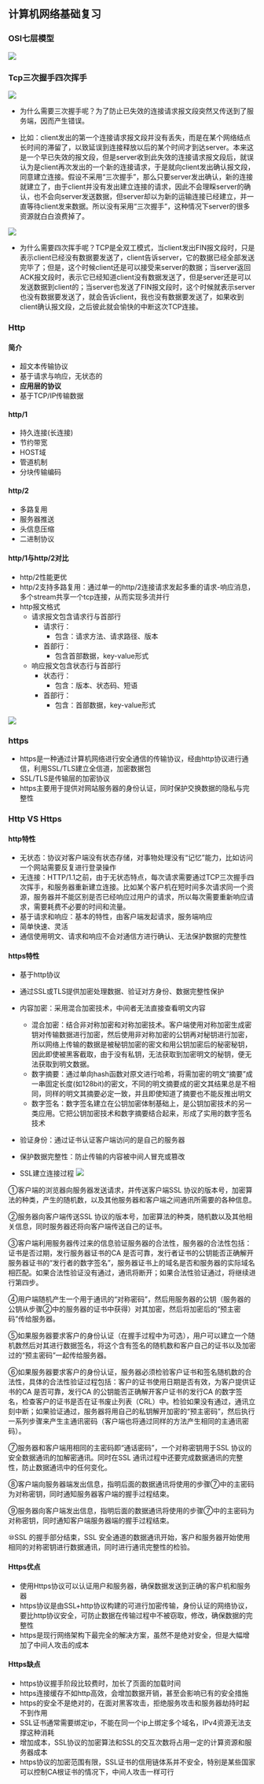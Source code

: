 ## 计算机网络基础复习

### OSI七层模型
![](https://pic.downk.cc/item/5e5dcf1b98271cb2b80e5be8.jpg)

### Tcp三次握手四次挥手
![](https://pic.downk.cc/item/5e5ddd4598271cb2b811d97c.jpg)
- 为什么需要三次握手呢？为了防止已失效的连接请求报文段突然又传送到了服务端，因而产生错误。

- 比如：client发出的第一个连接请求报文段并没有丢失，而是在某个网络结点长时间的滞留了，以致延误到连接释放以后的某个时间才到达server。本来这是一个早已失效的报文段，但是server收到此失效的连接请求报文段后，就误认为是client再次发出的一个新的连接请求，于是就向client发出确认报文段，同意建立连接。假设不采用“三次握手”，那么只要server发出确认，新的连接就建立了，由于client并没有发出建立连接的请求，因此不会理睬server的确认，也不会向server发送数据，但server却以为新的运输连接已经建立，并一直等待client发来数据。所以没有采用“三次握手”，这种情况下server的很多资源就白白浪费掉了。

![](https://pic.downk.cc/item/5e5dde2e98271cb2b8121412.jpg)
- 为什么需要四次挥手呢？TCP是全双工模式，当client发出FIN报文段时，只是表示client已经没有数据要发送了，client告诉server，它的数据已经全部发送完毕了；但是，这个时候client还是可以接受来server的数据；当server返回ACK报文段时，表示它已经知道client没有数据发送了，但是server还是可以发送数据到client的；当server也发送了FIN报文段时，这个时候就表示server也没有数据要发送了，就会告诉client，我也没有数据要发送了，如果收到client确认报文段，之后彼此就会愉快的中断这次TCP连接。

### Http

#### 简介
- 超文本传输协议
- 基于请求与响应，无状态的
- **应用层的协议**
- 基于TCP/IP传输数据
#### http/1
- 持久连接(长连接)
- 节约带宽
- HOST域
- 管道机制
- 分块传输编码

#### http/2
- 多路复用
- 服务器推送
- 头信息压缩
- 二进制协议

#### http/1与http/2对比
- http/2性能更优
- http/2支持多路复用：通过单一的http/2连接请求发起多重的请求-响应消息，多个stream共享一个tcp连接，从而实现多流并行
- http报文格式
  - 请求报文包含请求行与首部行
    - 请求行：
      - 包含：请求方法、请求路径、版本
    - 首部行：
      - 包含首部数据，key-value形式
  - 响应报文包含状态行与首部行
    - 状态行：
      - 包含：版本、状态码、短语
    - 首部行：
      - 包含：首部数据，key-value形式

![](https://pic.downk.cc/item/5e5dc38098271cb2b80b920a.jpg)

### https
- https是一种通过计算机网络进行安全通信的传输协议，经由http协议进行通信，利用SSL/TLS建立全信道，加密数据包
- SSL/TLS是传输层的加密协议
- https主要用于提供对网站服务器的身份认证，同时保护交换数据的隐私与完整性

### Http VS Https

#### http特性
- 无状态：协议对客户端没有状态存储，对事物处理没有“记忆”能力，比如访问一个网站需要反复进行登录操作
- 无连接：HTTP/1.1之前，由于无状态特点，每次请求需要通过TCP三次握手四次挥手，和服务器重新建立连接。比如某个客户机在短时间多次请求同一个资源，服务器并不能区别是否已经响应过用户的请求，所以每次需要重新响应请求，需要耗费不必要的时间和流量。
- 基于请求和响应：基本的特性，由客户端发起请求，服务端响应
- 简单快速、灵活
- 通信使用明文、请求和响应不会对通信方进行确认、无法保护数据的完整性

#### https特性
- 基于http协议
- 通过SSL或TLS提供加密处理数据、验证对方身份、数据完整性保护
- 内容加密：采用混合加密技术，中间者无法直接查看明文内容
  - 混合加密：结合非对称加密和对称加密技术。客户端使用对称加密生成密钥对传输数据进行加密，然后使用非对称加密的公钥再对秘钥进行加密，所以网络上传输的数据是被秘钥加密的密文和用公钥加密后的秘密秘钥，因此即使被黑客截取，由于没有私钥，无法获取到加密明文的秘钥，便无法获取到明文数据。
  - 数字摘要：通过单向hash函数对原文进行哈希，将需加密的明文“摘要”成一串固定长度(如128bit)的密文，不同的明文摘要成的密文其结果总是不相同，同样的明文其摘要必定一致，并且即使知道了摘要也不能反推出明文
  - 数字签名：数字签名建立在公钥加密体制基础上，是公钥加密技术的另一类应用。它把公钥加密技术和数字摘要结合起来，形成了实用的数字签名技术
- 验证身份：通过证书认证客户端访问的是自己的服务器
- 保护数据完整性：防止传输的内容被中间人冒充或篡改

- SSL建立连接过程
![](https://pic.downk.cc/item/5e5de29798271cb2b81332fb.jpg)

①客户端的浏览器向服务器发送请求，并传送客户端SSL 协议的版本号，加密算法的种类，产生的随机数，以及其他服务器和客户端之间通讯所需要的各种信息。

②服务器向客户端传送SSL 协议的版本号，加密算法的种类，随机数以及其他相关信息，同时服务器还将向客户端传送自己的证书。

③客户端利用服务器传过来的信息验证服务器的合法性，服务器的合法性包括：证书是否过期，发行服务器证书的CA 是否可靠，发行者证书的公钥能否正确解开服务器证书的“发行者的数字签名”，服务器证书上的域名是否和服务器的实际域名相匹配。如果合法性验证没有通过，通讯将断开；如果合法性验证通过，将继续进行第四步。

④用户端随机产生一个用于通讯的“对称密码”，然后用服务器的公钥（服务器的公钥从步骤②中的服务器的证书中获得）对其加密，然后将加密后的“预主密码”传给服务器。

⑤如果服务器要求客户的身份认证（在握手过程中为可选），用户可以建立一个随机数然后对其进行数据签名，将这个含有签名的随机数和客户自己的证书以及加密过的“预主密码”一起传给服务器。

⑥如果服务器要求客户的身份认证，服务器必须检验客户证书和签名随机数的合法性，具体的合法性验证过程包括：客户的证书使用日期是否有效，为客户提供证书的CA 是否可靠，发行CA 的公钥能否正确解开客户证书的发行CA 的数字签名，检查客户的证书是否在证书废止列表（CRL）中。检验如果没有通过，通讯立刻中断；如果验证通过，服务器将用自己的私钥解开加密的“预主密码”，然后执行一系列步骤来产生主通讯密码（客户端也将通过同样的方法产生相同的主通讯密码）。

⑦服务器和客户端用相同的主密码即“通话密码”，一个对称密钥用于SSL 协议的安全数据通讯的加解密通讯。同时在SSL 通讯过程中还要完成数据通讯的完整性，防止数据通讯中的任何变化。

⑧客户端向服务器端发出信息，指明后面的数据通讯将使用的步骤⑦中的主密码为对称密钥，同时通知服务器客户端的握手过程结束。

⑨服务器向客户端发出信息，指明后面的数据通讯将使用的步骤⑦中的主密码为对称密钥，同时通知客户端服务器端的握手过程结束。

⑩SSL 的握手部分结束，SSL 安全通道的数据通讯开始，客户和服务器开始使用相同的对称密钥进行数据通讯，同时进行通讯完整性的检验。

#### Https优点
- 使用Https协议可以认证用户和服务器，确保数据发送到正确的客户机和服务器
- https协议是由SSL+http协议构建的可进行加密传输，身份认证的网络协议，要比http协议安全，可防止数据在传输过程中不被窃取，修改，确保数据的完整性
- https是现行网络架构下最完全的解决方案，虽然不是绝对安全，但是大幅增加了中间人攻击的成本

#### Https缺点
- https协议握手阶段比较费时，加长了页面的加载时间
- https连接缓存不如http高效，会增加数据开销，甚至会影响已有的安全措施
- https的安全不是绝对的，在面对黑客攻击，拒绝服务攻击和服务器劫持时起不到作用
- SSL证书通常需要绑定ip，不能在同一个ip上绑定多个域名，IPv4资源无法支撑这种消耗
- 增加成本，SSL协议的加密算法和SSL的交互次数将占用一定的计算资源和服务器成本
- https协议的加密范围有限，SSL证书的信用链体系并不安全，特别是某些国家可以控制CA根证书的情况下，中间人攻击一样可行



